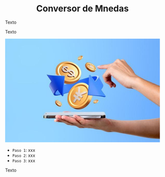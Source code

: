 <h1 align="center">Conversor de Mnedas</h1>

Texto

Texto

![alt text](currencyconversion.jpg)

- `Paso 1`: xxx
- `Paso 2`: xxx
- `Paso 3`: xxx

Texto
